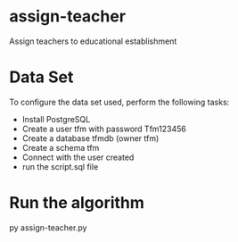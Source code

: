 # assign-teacher
Assign teachers to educational establishment

# Data Set
To configure the data set used, perform the following tasks:
  * Install PostgreSQL
  * Create a user tfm with password Tfm123456
  * Create a database tfmdb (owner tfm)
  * Create a schema tfm
  * Connect with the user created
  * run the script.sql file

# Run the algorithm
py assign-teacher.py
